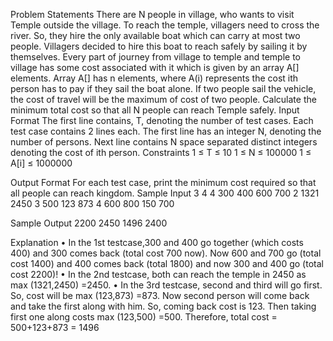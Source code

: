 Problem Statements
There are N people in village, who wants to visit Temple outside the village. To reach the temple, villagers
need to cross the river. So, they hire the only available boat which can carry at most two people. Villagers
decided to hire this boat to reach safely by sailing it by themselves. Every part of journey from village to
temple and temple to village has some cost associated with it which is given by an array A[] elements. Array
A[] has n elements, where A(i) represents the cost ith person has to pay if they sail the boat alone. If two
people sail the vehicle, the cost of travel will be the maximum of cost of two people. Calculate the minimum
total cost so that all N people can reach Temple safely.
Input Format
The first line contains, T, denoting the number of test cases. Each test case contains 2 lines each. The first line
has an integer N, denoting the number of persons. Next line contains N space separated distinct integers
denoting the cost of ith person.
Constraints
1 ≤ T ≤ 10
1 ≤ N ≤ 100000
1 ≤ A[i] ≤ 1000000


Output Format
For each test case, print the minimum cost required so that all people can reach kingdom.
Sample Input
3
4
4
300 400 600 700
2
1321 2450
3
500 123 873
4
600 800 150 700



Sample Output
2200
2450
1496
2400


Explanation
• In the 1st testcase,300 and 400 go together (which costs 400) and 300 comes back (total cost 700
now). Now 600 and 700 go (total cost 1400) and 400 comes back (total 1800) and now 300 and 400 go
(total cost 2200)!
• In the 2nd testcase, both can reach the temple in 2450 as max (1321,2450) =2450.
• In the 3rd testcase, second and third will go first. So, cost will be max (123,873) =873. Now second
person will come back and take the first along with him. So, coming back cost is 123. Then taking first
one along costs max (123,500) =500.
Therefore, total cost = 500+123+873 = 1496
